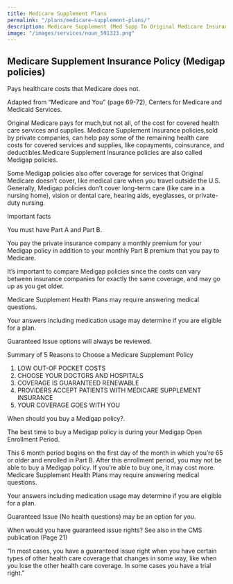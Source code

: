 ```yaml
---
title: Medicare Supplement Plans
permalink: "/plans/medicare-supplement-plans/"
description: Medicare Supplement (Med Supp To Original Medicare Insurance) Plans.
image: "/images/services/noun_591323.png"
---
```


## Medicare Supplement Insurance Policy (Medigap policies)

Pays healthcare costs that Medicare does not.

Adapted from “Medicare and You” (page 69-72), Centers for Medicare and Medicaid Services. 

Original Medicare pays for much,but not all, of the cost for covered health care services and supplies. Medicare Supplement Insurance policies,sold by private companies, can help pay some of the remaining health care costs for covered services and supplies, like copayments, coinsurance, and deductibles.Medicare Supplement Insurance policies are also called Medigap policies. 

Some Medigap policies also offer coverage for services that Original Medicare doesn’t cover, like medical care when you travel outside the U.S. Generally, Medigap policies don’t cover long-term care (like care in a nursing home), vision or dental care, hearing aids, eyeglasses, or private-duty nursing.

Important facts

You must have Part A and Part B.

You pay the private insurance company a monthly premium for your Medigap policy in addition to your monthly Part B premium that you pay to Medicare. 

It’s important to compare Medigap policies since the costs can vary between insurance companies for exactly the same coverage, and may go up as you get older. 

Medicare Supplement Health Plans may require answering medical questions. 

Your answers including medication usage may determine if you are eligible for a plan.

Guaranteed Issue options will always be reviewed.

Summary of 5 Reasons to Choose a Medicare Supplement Policy 
1. LOW OUT-OF POCKET COSTS
2. CHOOSE YOUR DOCTORS AND HOSPITALS
3. COVERAGE IS GUARANTEED RENEWABLE
4. PROVIDERS ACCEPT PATIENTS WITH MEDICARE SUPPLEMENT INSURANCE
5. YOUR COVERAGE GOES WITH YOU

When should you buy a Medigap policy?.

The best time to buy a Medigap policy is during your Medigap Open Enrollment Period.

This 6 month period begins on the first day of the month in which you’re 65 or older and enrolled in Part B. After this enrollment period, you may not be able to buy a Medigap policy. If you’re able to buy one, it may cost more. Medicare Supplement Health Plans may require answering medical questions. 

Your answers including medication usage may determine if you are eligible for a plan.

Guaranteed Issue (No health questions) may be an option for you.

When would you have guaranteed issue rights? See also in the CMS publication (Page 21)

“In most cases, you have a guaranteed issue right when you have certain types of other health care coverage that changes in some way, like when you lose the other health care coverage. In some cases you have a trial right.” 
